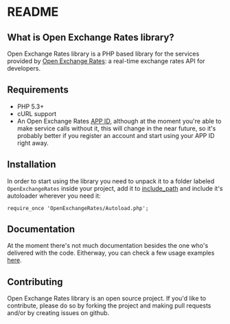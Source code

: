 README
======

What is Open Exchange Rates library?
----------------------------------
Open Exchange Rates library is a PHP based library for the services provided by [Open Exchange Rates](http://openexchangerates.org): a real-time exchange rates API for developers.


Requirements
------------
* PHP 5.3+
* cURL support
* An Open Exchange Rates [APP ID](https://openexchangerates.org/signup), although at the moment you're able to make service calls without it, this will change in the near future, so it's probably better if you register an account and start using your APP ID right away.


Installation
------------
In order to start using the library you need to unpack it to a folder labeled `OpenExchangeRates` inside your project, add it to [include_path](http://www.php.net/set_include_path) and include it's autoloader wherever you need it:

`require_once 'OpenExchangeRates/Autoload.php';`


Documentation
-------------
At the moment there's not much documentation besides the one who's delivered with the code. Eitherway, you can check a few usage examples [here](https://github.com/jcsmorais/open-exchange-rates-lib/wiki/Usage).


Contributing
------------
Open Exchange Rates library is an open source project. If you'd like to contribute, please do so by forking the project and making pull requests and/or by creating issues on github.
